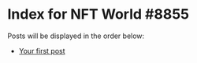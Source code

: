 # Index for NFT World #8855
Posts will be displayed in the order below:

- [Your first post](./001-first.md)

